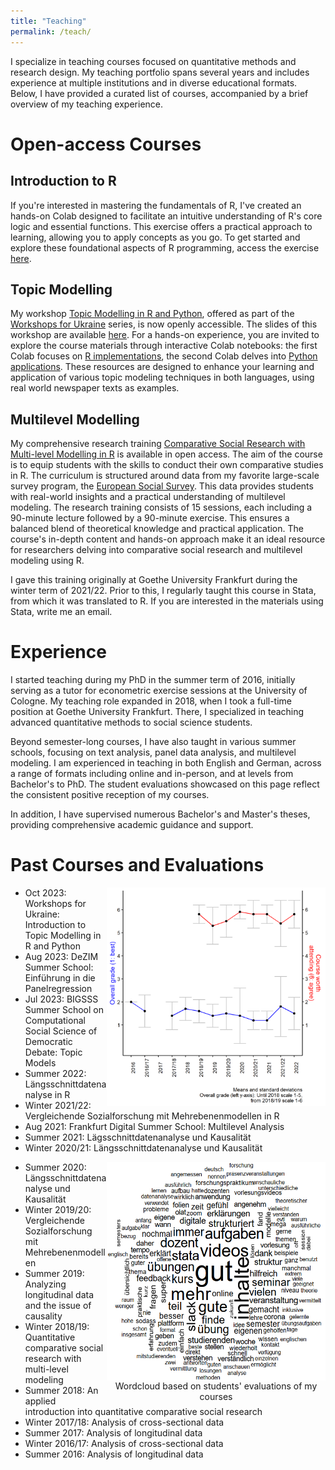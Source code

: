 ```yaml
---
title: "Teaching"
permalink: /teach/
---
```


I specialize in teaching courses focused on quantitative methods and research design. My teaching portfolio spans several years and includes experience at multiple institutions and in diverse educational formats. Below, I have provided a curated list of courses, accompanied by a brief overview of my teaching experience.

Open-access Courses
======

Introduction to R
------

If you're interested in mastering the fundamentals of R, I've created an hands-on Colab designed to facilitate an intuitive understanding of R's core logic and essential functions. This exercise offers a practical approach to learning, allowing you to apply concepts as you go. To get started and explore these foundational aspects of R programming, access the exercise [here](https://colab.research.google.com/github/czymara/czymara.github.io/blob/master/_teaching/Intro_to_R.ipynb).

Topic Modelling
------

My workshop [Topic Modelling in R and Python](https://sites.google.com/view/dariia-mykhailyshyna/main/r-workshops-for-ukraine#h.k2gh03lf4lre), offered as part of the [Workshops for Ukraine](https://sites.google.com/view/dariia-mykhailyshyna/main/r-workshops-for-ukraine) series, is now openly accessible. The slides of this workshop are available [here](https://czymara.com/teaching/topic_models_Ukraine_23.html). For a hands-on experience, you are invited to explore the course materials through interactive Colab notebooks: the first Colab focuses on [R implementations](https://colab.research.google.com/github/czymara/czymara.github.io/blob/master/_teaching/topic_models_Ukraine_23_R.ipynb), the second Colab delves into [Python applications](https://colab.research.google.com/github/czymara/czymara.github.io/blob/master/_teaching/topic_models_Ukraine_23_BERTopic.ipynb). These resources are designed to enhance your learning and application of various topic modeling techniques in both languages, using real world newspaper texts as examples.

Multilevel Modelling
------

My comprehensive research training [Comparative Social Research with Multi-level Modelling in R](https://github.com/czymara/CompSocResearchWS21) is available in open access. The aim of the course is to equip students with the skills to conduct their own comparative studies in R. The curriculum is structured around data from my favorite large-scale survey program, the [European Social Survey](https://www.europeansocialsurvey.org/). This data provides students with real-world insights and a practical understanding of multilevel modeling. The research training consists of 15 sessions, each including a 90-minute lecture followed by a 90-minute exercise. This ensures a balanced blend of theoretical knowledge and practical application. The course's in-depth content and hands-on approach make it an ideal resource for researchers delving into comparative social research and multilevel modeling using R.

I gave this training originally at Goethe University Frankfurt during the winter term of 2021/22. Prior to this, I regularly taught this course in Stata, from which it was translated to R. If you are interested in the materials using Stata, write me an email.

Experience
======

I started teaching during my PhD in the summer term of 2016, initially serving as a tutor for econometric exercise sessions at the University of Cologne. My teaching role expanded in 2018, when I took a full-time position at Goethe University Frankfurt. There, I specialized in teaching advanced quantitative methods to social science students.

Beyond semester-long courses, I have also taught in various summer schools, focusing on text analysis, panel data analysis, and multilevel modeling. I am experienced in teaching in both English and German, across a range of formats including online and in-person, and at levels from Bachelor's to PhD. The student evaluations showcased on this page reflect the consistent positive reception of my courses.

In addition, I have supervised numerous Bachelor's and Master's theses, providing comprehensive academic guidance and support.

Past Courses and Evaluations
======

<img src="/code/teachingevaluations/out/evalovertime.png" width="350" height="350" align="right">

- Oct 2023: Workshops for Ukraine: Introduction to Topic Modelling in R and Python
- Aug 2023: DeZIM Summer School: Einführung in die Panelregression
- Jul 2023: BIGSSS Summer School on Computational Social Science of Democratic Debate: Topic 
Models
- Summer 2022: Längsschnittdatenanalyse in R
- Winter 2021/22: Vergleichende Sozialforschung mit Mehrebenenmodellen in R
- Aug 2021: Frankfurt Digital Summer School: Multilevel Analysis
- Summer 2021: Lägsschnittdatenanalyse und Kausalität
- Winter 2020/21: Längsschnittdatenanalyse und Kausalität

<div style="width:350px;height:350;float: right;">
    <img src="/code/teachingevaluations/out/lehrewordcloud.png" width="350" height="350" align="right" title="Wordcloud based on students' evaluations of my courses">
    <figcaption align = "center">Wordcloud based on students' evaluations of my courses</figcaption>
</div>

- Summer 2020: Längsschnittdatenanalyse und Kausalität
- Winter 2019/20: Vergleichende Sozialforschung mit Mehrebenenmodellen
- Summer 2019: Analyzing longitudinal data and the issue of causality
- Winter 2018/19: Quantitative comparative social research with multi-level modeling
- Summer 2018: An applied introduction into quantitative comparative social research
- Winter 2017/18: Analysis of cross-sectional data
- Summer 2017: Analysis of longitudinal data
- Winter 2016/17: Analysis of cross-sectional data
- Summer 2016: Analysis of longitudinal data

